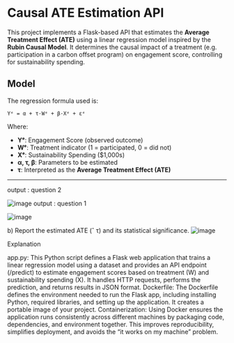 
# Causal ATE Estimation API

This project implements a Flask-based API that estimates the **Average Treatment Effect (ATE)** using a linear regression model inspired by the **Rubin Causal Model**. It determines the causal impact of a treatment (e.g. participation in a carbon offset program) on engagement score, controlling for sustainability spending.

##  Model

The regression formula used is:

```
Yᵉ = α + τ·Wᵉ + β·Xᵉ + εᵉ
```

Where:
- **Yᵉ**: Engagement Score (observed outcome)
- **Wᵉ**: Treatment indicator (1 = participated, 0 = did not)
- **Xᵉ**: Sustainability Spending ($1,000s)
- **α, τ, β**: Parameters to be estimated
- **τ**: Interpreted as the **Average Treatment Effect (ATE)**

---

output : question 2 

![image](https://github.com/user-attachments/assets/ece2b720-d853-4ce9-ab15-1c340e957f6c)
output : question 1 

![image](https://github.com/user-attachments/assets/fbd2bc6d-6ddf-401b-a447-9040e591d574)

b) Report the estimated ATE (ˆ τ) and its statistical significance.
![image](https://github.com/user-attachments/assets/416c2c85-a745-4174-b760-9d02e1259a40)


Explanation

app.py: This Python script defines a Flask web application that trains a linear regression model using a dataset and provides an API endpoint (/predict) to estimate engagement scores based on treatment (W) and sustainability spending (X). It handles HTTP requests, performs the prediction, and returns results in JSON format.
Dockerfile: The Dockerfile defines the environment needed to run the Flask app, including installing Python, required libraries, and setting up the application. It creates a portable image of your project.
Containerization: Using Docker ensures the application runs consistently across different machines by packaging code, dependencies, and environment together. This improves reproducibility, simplifies deployment, and avoids the “it works on my machine” problem.





